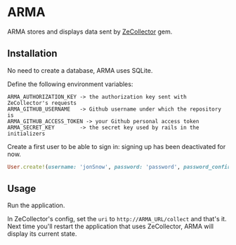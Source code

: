 ARMA
====================

ARMA stores and displays data sent by [ZeCollector](https://github.com/semiweb/zecollector) gem.

## Installation

No need to create a database, ARMA uses SQLite.

Define the following environment variables:

```
ARMA_AUTHORIZATION_KEY -> the authorization key sent with ZeCollector's requests
ARMA_GITHUB_USERNAME   -> Github username under which the repository is
ARMA_GITHUB_ACCESS_TOKEN -> your Github personal access token
ARMA_SECRET_KEY        -> the secret key used by rails in the initializers
```

Create a first user to be able to sign in: signing up has been deactivated for now.

```ruby
User.create!(username: 'jonSnow', password: 'password', password_confirmation: 'password')
```

## Usage

Run the application.

In ZeCollector's config, set the `uri` to `http://ARMA_URL/collect` and that's it.
Next time you'll restart the application that uses ZeCollector, ARMA will display its current state.